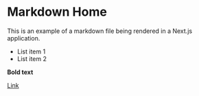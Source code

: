 # Markdown Home

This is an example of a markdown file being rendered in a Next.js application.

- List item 1
- List item 2

**Bold text**

[Link](https://example.com)
